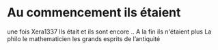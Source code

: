 #  Au commencement ils étaient 
une fois
Xera1337
Ils était et ils sont encore ..
A la fin ils n'étaient plus
La philo
le mathematicien
les grands esprits de l’antiquité 
